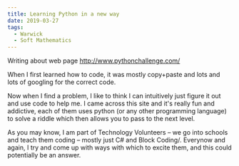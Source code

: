 ```yaml
---
title: Learning Python in a new way
date: 2019-03-27
tags:
  - Warwick
  - Soft Mathematics
---
```

Writing about web page http://www.pythonchallenge.com/

When I first learned how to code, it was mostly copy+paste and lots and lots of googling for the correct code.

Now when I find a problem, I like to think I can intuitively just figure it out and use code to help me. I came across this site and it's really fun and addictive, each of them uses python (or any other programming language) to solve a riddle which then allows you to pass to the next level.

As you may know, I am part of Technology Volunteers – we go into schools and teach them coding – mostly just C# and Block Coding/. Everynow and again, I try and come up with ways with which to excite them, and this could potentially be an answer.
